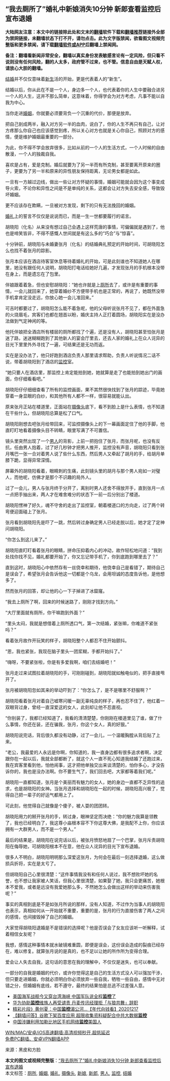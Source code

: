  <h2>“我去厕所了”婚礼中新娘消失10分钟 新郎查看监控后宣布退婚</h2> <p class="notice"><b>大陆网友注意：本文中的链接除此处和文末的<a href="https://github.com/bannedbook/fanqiang" >翻墙</a>软件下载和<a href="https://github.com/killgcd/justmysocks/blob/master/README.md">翻墙推荐</a>链接外全部为禁网链接，未翻墙状态下打不开，请勿点击。此为文字版禁闻，欲看图文视频完整版和更多禁闻，请下载<a href="https://github.com/bannedbook/fanqiang">翻墙软件或APP</a>后翻墙上禁闻网。</p><p>备注：翻墙看新闻非常安全，翻墙以真实身份发表敏感言论有一定风险，但只看不说则没有任何风险，翻的人太多，政府管不过来，也不管。信息自由是天赋人权，请放心大胆的翻墙。</b></p>  <div class="entry"> <p><a href="https://www.bannedbook.org/bnews/tag/%e7%bb%93%e5%a9%9a/" class="st_tag internal_tag" rel="tag" title="标签 结婚 下的日志">结婚</a>并不仅仅意味着<span class='wp_keywordlink'><a href="https://www.bannedbook.org/forum2/topic1642.html" title="正见网《新生》" target="_blank">新生</a></span>活的开始，更是代表着人的“新生”。</p> <p>结婚以后，你从此在不是一个人，身边多一个人，也代表着你的人生中要融合进另一个人的人生，这并不那么简单，这意味着，你得学会为对方考虑，凡事不能以自我为中心。</p> <p>当你走进<a href="https://www.bannedbook.org/bnews/tag/%e5%a9%9a%e5%a7%bb/" class="st_tag internal_tag" rel="tag" title="标签 婚姻 下的日志">婚姻</a>，你就要必须要背负一个沉重的代价，那便是放弃。</p> <p>把自己剖成两半，融入对方另一半的血肉，说白了，你的人生不再只有自己，让对方疼那么你自己也应该感觉到疼，所以关心对方也就是关心你自己，照顾对方的感情，便是维护婚姻最重要的一部分。</p> <p>为此，你不得不学会放弃很多，比如从前的一个人的生活方式，一个人时候的自由散漫，一个人的独裁自我。</p> <p>喜欢是占有，爱是克制。婚后就要为了另一半而有所克制，甚至要离开原来的圈子，更要为了另一半和原来的异性朋友保持距离，无论男女都是如此。</p> <p>一旦有一方越过边线，做出一些让对方怀疑的事情，婚姻可能就会因为这个事变成导火索，不论你和异性之间是不是单纯的关系，这都会让对方失去安全感，导致毁坏婚姻。</p> <p>更不应该存在欺瞒，一旦被对方发现，剩下的只有无法挽回的婚姻。</p> <p><a href="https://www.bannedbook.org/bnews/tag/%e5%a9%9a%e7%a4%bc/" class="st_tag internal_tag" rel="tag" title="标签 婚礼 下的日志">婚礼</a>上的誓言不仅仅是说说而已，而是一生一世都要履行的诺言。</p> <p>胡晓阳（化名）从来没有想过自己会遇上这样荒唐的事情，可偏偏就是遇到了，他也是啼笑皆非，不得不感慨人世间就是有这么多的“巧合”与“惊喜”。</p> <p>十分钟前，胡晓阳与未婚妻张月（化名）的结婚典礼预定的开始时间，可胡晓阳怎么也找不着张月的踪影。</p> <p>张月本应该在酒店待客室休息等待着婚礼的开始，可是此刻谁也不知道她人在哪里，她没有跟任何人说明，胡晓阳打电话给她好几遍，才发现张月的手机根本没带在身上，而是遗忘在了包里。</p> <p>伴娘跟着着急，但也安慰胡晓阳：“她也许就是上<a href="https://www.bannedbook.org/bnews/tag/%e5%8e%95%e6%89%80/" class="st_tag internal_tag" rel="tag" title="标签 厕所 下的日志">厕所</a>去了，或许是有重要的事情，一会儿就回来了，她穿着婚纱不方便带手机也是正常的，再说了，她既然没带手机拿肯定没走远，你放心她一会儿准回来。”</p>  <p>可吉时都要过了，胡晓阳怎么能不着急呢，他的父母听说张月不见了，都在外面急的火烧眉毛，宾客们也都在翘首以盼，婚庆主持人正打着圆场，胡晓阳实在是没办法做到气定神闲的等。</p> <p>他托伴娘把全酒店所有楼层的厕所都找了个遍，还是没有人，胡晓阳甚至怕张月是迷了路，迷迷糊糊跑到了其他新人的宴会厅里去，还去人家的婚礼上在众人诧异的目光下里里外外寻找了一遍，可结果还是无功而返。</p> <p>实在是没办法了，他只好跑到酒店负责人那里请求帮助，负责人听说情况二话不说，带着胡晓阳到了酒店的<a href="https://www.bannedbook.org/bnews/tag/%e7%9b%91%e6%8e%a7/" class="st_tag internal_tag" rel="tag" title="标签 监控 下的日志">监控</a>室。</p> <p>“她只要人在酒店里，那监控上肯定能拍到她，她就算是走了也能拍到她出门的画面，你仔细看看吧。”</p> <p>胡晓阳仔仔细细查看了所有的监控画面，果不其然很快找到了张月的踪迹，毕竟她穿着一身显眼的白纱，和其他所有人都不一样，很容易就能认出。</p> <p>原来张月正站在楼道里，正面站在<a href="https://www.bannedbook.org/bnews/tag/%E6%91%84%E5%83%8F%E5%A4%B4/" class="st_tag internal_tag" rel="tag" title="标签 摄像头 下的日志">摄像头</a>底下，看不到脸上是什么表情，也不知道在干些什么，但胡晓阳总算是松了口气。</p> <p>胡晓阳刚想去吧张月给带回来，可监控摄像头上的下一幕画面定住了他的手脚，他直盯盯地看着摄像头目不转睛，眼里写满了不可置信。</p> <p>镜头里突然出现了一个<a href="https://www.bannedbook.org/bnews/tag/%e7%94%b7%e4%ba%ba/" class="st_tag internal_tag" rel="tag" title="标签 男人 下的日志">男人</a>的背影，上前一把抱住了张月，而张月呢，也没有反抗，任由男人抱着，过了好几秒钟才把男人推开，监控没有声音，胡晓阳只看到张月嘴巴一张一合对着男人说了些什么东西，然后男人又牵起了胡月的手，给胡月单膝下跪，显得异常深情。</p> <p>屏幕外的胡晓阳看着，眼睛刺的生痛，此刻镜头里的胡月与那个男人宛如一对璧人，而他呢，仿佛才是那个不识趣的局外人。</p> <p>过了一会儿，男人与张月终于分开了，离别时男人还舍不得放开手，直到张月一点一点把手抽出来，两人才在难舍难分的状态下一前一后分别出了楼道。</p> <p>胡晓阳愣神了好久，魂不守舍的走出了监控室，朝着楼道口的方向走，过了两个转弯便迎面碰上了张月。</p> <p>张月看到胡晓阳先是吓了一跳，然后转过身确定男人已经走脱以后，她才定了定神问胡晓阳。</p> <p>“你怎么到这儿来了。”</p>  <p>胡晓阳直盯盯看着张月的眼睛，拼命压抑着内心的冲动，故作轻松地问道：“我到处找你找不见，婚礼都要开始了，你又忘记带手机了，你到底跑到哪里去了？”</p> <p>直到这时，胡晓阳心中依然存有一丝侥幸和期待，他侥幸自己是看错了，期待自己是误会了，希望张月会告诉他这一切都是个乌龙，会用坦诚的态度告诉他，是他想多了。</p> <p>然而张月的回答，却让他的心一下子掉进了冰窟窿。</p> <p>“我去上厕所了啊，回来的时候迷路了，刚刚才找到方向。”</p> <p>“大厅里面就有厕所，你干嘛跑到外面？”</p> <p>“里头太闷，我就是想借着上厕所透口气，第一次结婚，紧张嘛，你难道不紧张吗？”</p> <p>看着张月故作开玩笑的样子，胡晓阳整个人都忍不住开始颤抖。</p> <p>“恩，我也紧张，我现在脑子里头一团浆糊，手都开始抖了。”</p> <p>“嗨呀，不要紧张啦，你是有多爱我啊，咱们去结婚吧！”</p> <p>张月走过来试图拉着胡晓阳的手，可刚刚碰到，胡晓阳就如触电似的，把手直接甩开了。</p> <p>张月被胡晓阳忽如其来的举动吓到了：“你怎么了，是不是哪里不舒服啊？”</p> <p>胡晓阳看着张月对着自己嘘寒问暖一副无辜纯良的样子，再也忍不住了，他红着一双眼背过身，曾经一直深爱这的女人，此刻却让他不忍直视。</p> <p>“你别装了，我都已经知道了，我看的清清楚楚，你刚刚在楼道里见了谁，做了什么事情，你还在装，还在骗我，张月，你这个女人，真的好狠。”</p>  <p>胡晓阳说完话，背后很久都没有动静，过了一会儿，一个温暖胸膛从背后贴了上来。</p> <p>“老公，我最爱的人永远是你啊，你知道的，我一直身边都有很多追求者啊，决定跟你在一起以后，我就全部都断了，就这个人一直不死心知道我结婚了还跑过来，我在宾客里看到他，怕他闹事，这才把他单独交出来谈清楚的，怕你多心，才没告诉你的，我也是没办法啊。你不要生气了，我们回去吧，大家都等着我们呢。”</p> <p>胡晓阳一直都知道，张月是个美丽而有魅力的女人，她的身边一直都不乏异性的追求，也是胡晓阳的女神。当张月选择和胡晓阳在一起的时候，胡晓阳高兴极了，觉得自己把一辈子的好运气都用上了。</p> <p>可此刻，他觉得自己就像是个傻子，被人耍的团团转。</p> <p>胡晓阳用力的掰开张月的手，转过身，眼神坚定而决绝：“你的魅力我算是领教了，我也已经明白了，我这尊小庙根本容不下你这尊大佛，是我配不上你，你应该拥有一大群男人，而不是一个男人。”</p> <p>最后的结果是，胡晓阳在说完话以后，被张月愤怒地扇了一个巴掌，张月斥责胡晓阳在侮辱她，可胡晓阳根本不在意，他在众人诧异的目光下宣布退婚。</p> <p>很多人不明白，胡晓阳明明那么深爱这张月，为何会在最后一刻选择退婚，这么做损兵折将，实在是太亏了。</p> <p>但胡晓阳自己心里很清楚：“这件事情我没有和任何人说过，我不想败坏她的名誉，也不想让我家被人笑话，但我心里很清楚，如果娶了她，我只会更痛苦，她根本不爱我，或者是远没有我爱她那么多，不然她怎么会做出这样的举动来伤害我呢？”</p> <p>事实的真相到底是不是如张月所说的那样，没有人知道，不过作为当事人的胡晓阳也表示，真相如何从一开始就不重要，重要的是，张月的行为直接伤害了两人之间的感情，也间接毁掉了自己的婚姻。</p> <p>大家觉得胡晓阳退婚是不是错误的选择呢？他是否误会了女友应该听一听解释，试着相信女友呢？</p> <p>我想，感情这种事情本就水破镜难重圆，即便是误会，这份误会造成的裂痕已经存在，难以修复。就算张月说的是真的，也不足以让她的所作所为变得合理。</p> <p>爱会让人失去自我，这句话的意思在我的理解中，不仅仅是迷失，也可以奉献。</p> <p>一部分的自我是婚姻的代价，或许你觉得这是自己的生活方式没人可以强加干涉，但只要走进婚姻，你就必须明白你必须放弃一些自我，牺牲一些自由，感情中无对错之分，但婚姻有底线，若不遵守，最终的结果怕是总逃不过差强人意。</p>  <ul class='op-related-articles' title='相关阅读'> <li><a href='https://www.bannedbook.org/bnews/taiwannews/20201219/1451168.html' target='_blank'>美国海军战舰今又穿台湾海峡 中国军队说全程<b>监控</b>了</a></li> <li><a href='https://www.bannedbook.org/bnews/headline/20201218/1449993.html' target='_blank'>华为协助<b>监控</b>维族人再受谴责 丹麦传讯经理拒「与狼共舞」辞职</a></li> <li><a href='https://www.bannedbook.org/bnews/taiwannews/20201217/1449862.html' target='_blank'>精彩片段》黄创夏：中国<b>监控</b>湄公河...【年代向钱看】20201217</a></li> <li><a href='https://www.bannedbook.org/bnews/fanqiang/20201216/1448822.html' target='_blank'>【翻墙问答】谷歌下架百度应用 超限收集资料疑配合中共大数据<b>监控</b></a></li> <li><a href='https://www.bannedbook.org/bnews/headline/20201216/1448609.html' target='_blank'>中国涉嫌利用加勒比地区手机网络<b>监控</b>美国人</a></li> </ul> <p class="texttj"> <a href="https://github.com/bannedbook/fanqiang/wiki/V2ray%E6%9C%BA%E5%9C%BA" target="_blank">WIN/MAC/安卓/iOS高速翻墙:高清视频秒开,超低延迟</a><br/> <a href="https://github.com/bannedbook/fanqiang/wiki/%E7%A6%81%E9%97%BB%E7%BD%91%E5%AE%89%E5%8D%93%E7%BF%BB%E5%A2%99%E6%96%B0%E9%97%BBAPP" target="_blank">免费PC翻墙、安卓VPN翻墙APP</a></p><p> 来源：黑皮和方脸 </p><a name='sharetosocial'></a>       <div><b>本文的图文或视频完整版</b>：<a href='https://www.bannedbook.org/bnews/funmedia/20201220/1451368.html'>“我去厕所了”婚礼中新娘消失10分钟 新郎查看监控后宣布退婚</a></div>  </div><!--END ENTRY--> <div class="postfooter"> <div>本文标签：<a href="https://www.bannedbook.org/bnews/tag/%e5%8e%95%e6%89%80/" rel="tag">厕所</a>, <a href="https://www.bannedbook.org/bnews/tag/%e5%a9%9a%e5%a7%bb/" rel="tag">婚姻</a>, <a href="https://www.bannedbook.org/bnews/tag/%e5%a9%9a%e7%a4%bc/" rel="tag">婚礼</a>, <a href="https://www.bannedbook.org/bnews/tag/%E6%91%84%E5%83%8F%E5%A4%B4/" rel="tag">摄像头</a>, <a href="https://www.bannedbook.org/bnews/tag/%e6%96%b0%e5%a8%98/" rel="tag">新娘</a>, <a href="https://www.bannedbook.org/bnews/tag/%e6%96%b0%e9%83%8e/" rel="tag">新郎</a>, <a href="https://www.bannedbook.org/bnews/tag/%e7%94%b7%e4%ba%ba/" rel="tag">男人</a>, <a href="https://www.bannedbook.org/bnews/tag/%e7%9b%91%e6%8e%a7/" rel="tag">监控</a>, <a href="https://www.bannedbook.org/bnews/tag/%e7%bb%93%e5%a9%9a/" rel="tag">结婚</a></div>  </div><!--END POSTFOOTER--> 